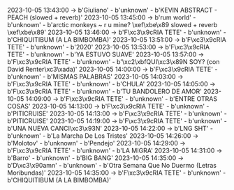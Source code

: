 2023-10-05 13:43:00 -> b'Giuliano' - b'unknown' - b'KEVIN ABSTRACT - PEACH (slowed + reverb)'
2023-10-05 13:45:00 -> b'rum world' - b'unknown' - b'arctic monkeys ~ r u mine? \xef\xbe\x89 slowed + reverb \xef\xbe\x89'
2023-10-05 13:46:00 -> b'F\xc3\x9cRIA TETE' - b'unknown' - b'CHIQUITIBUM (A LA BIMBOMBA)'
2023-10-05 13:51:00 -> b'F\xc3\x9cRIA TETE' - b'unknown' - b'2020'
2023-10-05 13:53:00 -> b'F\xc3\x9cRIA TETE' - b'unknown' - b'YA ESTUVO SUAVE'
2023-10-05 13:57:00 -> b'F\xc3\x9cRIA TETE' - b'unknown' - b'\xc2\xbfQUI\xc3\x89N SOY? (con David Renter\xc3\xada)'
2023-10-05 14:00:00 -> b'F\xc3\x9cRIA TETE' - b'unknown' - b'MISMAS PALABRAS'
2023-10-05 14:03:00 -> b'F\xc3\x9cRIA TETE' - b'unknown' - b'CHULA'
2023-10-05 14:05:00 -> b'F\xc3\x9cRIA TETE' - b'unknown' - b'TU BANDOLERO DE AMOR'
2023-10-05 14:09:00 -> b'F\xc3\x9cRIA TETE' - b'unknown' - b'ENTRE OTRAS COSAS'
2023-10-05 14:13:00 -> b'F\xc3\x9cRIA TETE' - b'unknown' - b'PITICRUISE'
2023-10-05 14:13:00 -> b'F\xc3\x9cRIA TETE' - b'unknown' - b'PITICRUISE'
2023-10-05 14:19:00 -> b'F\xc3\x9cRIA TETE' - b'unknown' - b'UNA NUEVA CANCI\xc3\x93N'
2023-10-05 14:22:00 -> b'LNG SHT' - b'unknown' - b'La Marcha De Los Tristes'
2023-10-05 14:26:00 -> b'Molotov' - b'unknown' - b'Pendejo'
2023-10-05 14:29:00 -> b'F\xc3\x9cRIA TETE' - b'unknown' - b'LA MIGRA'
2023-10-05 14:31:00 -> b'Barro' - b'unknown' - b'BIG BANG'
2023-10-05 14:35:00 -> b'D\xc3\x90amn' - b'unknown' - b'Otra Semana Que No Duermo (Letras Moribundas)'
2023-10-05 14:35:00 -> b'F\xc3\x9cRIA TETE' - b'unknown' - b'CHIQUITIBUM (A LA BIMBOMBA)'
